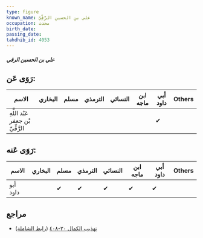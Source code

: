 ```yaml
---
type: figure
known_name: علي بن الحسين الرَّقِّيّ
occupation: محدث
birth_date:
passing_date:
tahdhib_id: 4053
---
```

##### علي بن الحسين الرقي

## رَوَى عَن:
| الاسم                             | البخاري | مسلم | الترمذي | النسائي | ابن ماجه | أبي داود | Others |
| --------------------------------- | ------- | ---- | ------- | ------- | -------- | -------- | ------ |
| عَبْد اللَّهِ بْن جعفر الرَّقِّيّ |         |      |         |         |          | ✔        |        |
## رَوَى عَنه:
| الاسم    | البخاري | مسلم | الترمذي | النسائي | ابن ماجه | أبي داود | Others |
| -------- | ------- | ---- | ------- | ------- | -------- | -------- | ------ |
| أبو داود |         | ✔    | ✔       | ✔       | ✔        | ✔        |        |
## مراجع
- [تهذيب الكمال ٢٠-٤٠٨](obsidian://open?vault=Tahdhib-al-Kamal&file=Figures/٤٠٥٣-علي%20بن%20الحسين%20الرقي) ([رابط الشاملة](https://shamela.ws/book/3722/10538))